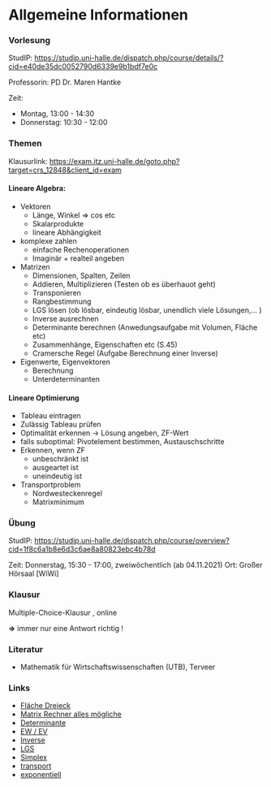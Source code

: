 # Allgemeine Informationen


### Vorlesung
StudIP: https://studip.uni-halle.de/dispatch.php/course/details/?cid=e40de35dc0052790d6339e9b1bdf7e0c

Professorin: PD Dr. Maren Hantke

Zeit: 

- Montag, 13:00 - 14:30
- Donnerstag: 10:30 - 12:00

### Themen

Klausurlink: https://exam.itz.uni-halle.de/goto.php?target=crs_12848&client_id=exam

#### Lineare Algebra:

- Vektoren
    - Länge, Winkel => cos etc
    - Skalarprodukte
    - lineare Abhängigkeit
- komplexe zahlen
    - einfache Rechenoperationen
    - Imaginär + realteil angeben
- Matrizen
    - Dimensionen, Spalten, Zeilen
    - Addieren, Multiplizieren (Testen ob es überhauot geht)
    - Transponieren
    - Rangbestimmung
    - LGS lösen (ob lösbar, eindeutig lösbar, unendlich viele Lösungen,... )
    - Inverse ausrechnen
    - Determinante berechnen (Anwedungsaufgabe mit Volumen, Fläche etc)
    - Zusammenhänge, Eigenschaften etc (S.45)
    - Cramersche Regel (Aufgabe Berechnung einer Inverse)
- Eigenwerte, Eigenvektoren
    - Berechnung 
    - Unterdeterminanten

#### Lineare Optimierung

- Tableau eintragen
- Zulässig Tableau prüfen
- Optimalität erkennen -> Lösung angeben, ZF-Wert
- falls suboptimal: Pivotelement bestimmen, Austauschschritte
- Erkennen, wenn ZF
    - unbeschränkt ist
    - ausgeartet ist
    - uneindeutig ist
- Transportproblem
    - Nordwesteckenregel
    - Matrixminimum
    






### Übung
StudIP: https://studip.uni-halle.de/dispatch.php/course/overview?cid=1f8c6a1b8e6d3c6ae8a80823ebc4b78d

Zeit: Donnerstag, 15:30 - 17:00, zweiwöchentlich (ab 04.11.2021)
Ort: Großer Hörsaal [WiWi]

### Klausur

Multiple-Choice-Klausur ,  online

**=>** immer nur eine Antwort richtig !

### Literatur

- Mathematik für Wirtschaftswissenschaften (UTB), Terveer



### Links

- [Fläche Dreieck](https://de.planetcalc.com/218/)
- [Matrix Rechner alles mögliche](https://matrixcalc.org/de/)
- [Determinante](https://rechneronline.de/lineare-algebra/determinanten.php)
- [EW / EV](https://matrixcalc.org/de/vectors.html)
- [Inverse](https://matrix.reshish.com/de/inverse.php)
- [LGS](https://rechneronline.de/lineare-algebra/gleichungssysteme.php)
- [Simplex](https://www.matopt.de/werkzeuge/lineare-optimierung/simplexalgorithmus.html)
- [transport](http://reshmat.ru/transportation_problem_lp.html)
- [exponentiell](https://matrix.reshish.com/de/power.php)

